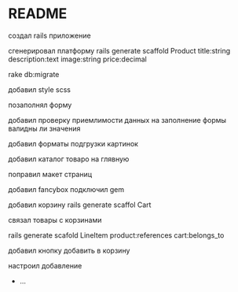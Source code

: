 # README

создал rails приложение

сгенерировал платформу rails generate scaffold Product title:string description:text image:string price:decimal

rake db:migrate

добавил style scss

позаполнял форму

добавил проверку приемлимости данных на заполнение формы валидны ли значения

добавил форматы подгрузки картинок

добавил каталог товаро на глявную

поправил макет страниц

добавил fancybox подключил gem

добавил корзину rails generate scaffol Cart

связал товары с корзинами

rails generate scafold LineItem product:references cart:belongs_to

добавил кнопку добавить в корзину

настроил добавление 

* ...

